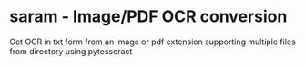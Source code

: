 # saram - Image/PDF OCR conversion
Get OCR in txt form from an image or pdf extension supporting multiple files from directory using pytesseract
